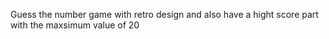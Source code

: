 

Guess the number game with retro design and also have a hight score part with the maxsimum value of 20
